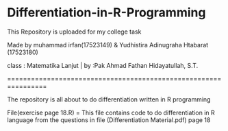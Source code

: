 # Differentiation-in-R-Programming
This Repository is uploaded for my college task

Made by muhammad irfan(17523149) & Yudhistira Adinugraha Htabarat (17523180)

class : Matematika Lanjut | by :Pak Ahmad Fathan Hidayatullah, S.T.

================================================================

The repository is all about to do differentiation written in R programming

File(exercise page 18.R) = This file contains code to do differentiation in R language from the questions in file (Differentiation Material.pdf) page 18 
